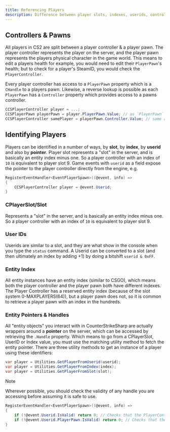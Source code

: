```yaml
---
title: Referencing Players
description: Difference between player slots, indexes, userids, controllers & pawns.
---
```


## Controllers & Pawns

All players in CS2 are split between a player controller & a player pawn. The player controller represents the player on the server, and the player pawn represents the players physical character in the game world. This means to edit a players health for example, you would need to edit their `PlayerPawn`'s health; but to check for a player's SteamID, you would check the `PlayerController`.

Every player controller has access to a `PlayerPawn` property which is a `CHandle` to a players pawn. Likewise, a reverse lookup is possible as each `PlayerPawn` has a `Controller` property which provides access to a pawns controller.

```csharp
CCSPlayerController player = ...;
CCSPlayerPawn playerPawn = player.PlayerPawn.Value; // as `PlayerPawn` is a `CHandle`, to fetch its underlying value we must get the `.Value` property
CCSPlayerController samePlayer = playerPawn.Controller.Value; // same as above.
```

## Identifying Players

Players can be identified in a number of ways, by __slot__, by __index__, by __userid__ and also by __pointer__. Player slot represents a "slot" in the server, and is basically an entity index minus one. So a player controller with an index of `10` is equivalent to player slot 9. Game events with `userid` as a field expose the pointer to the player controller directly from the engine, e.g.

```csharp
RegisterEventHandler<EventPlayerSpawn>((@event, info) =>
{
    CCSPlayerController player = @event.Userid;
}
```

### CPlayerSlot/Slot
Represents a "slot" in the server, and is basically an entity index minus one. So a player controller with an index of `10` is equivalent to player slot 9.

### User IDs
Userids are similar to a slot, and they are what show in the console when you type the `status` command. A Userid can be converted to a slot (and then ultimately an index by adding +1) by doing a bitshift `userid & 0xFF`.

### Entity Index
All entity instances have an entity index (similar to CSGO), which means both the player controller and the player pawn both have different indexes. The Player Controller has a reserved entity index (because of the slot system 0-MAXPLAYERS(64)), but a player pawn does not, so it is common to retrieve a player pawn with an index in the hundreds.

### Entity Pointers & Handles
All "entity objects" you interact with in CounterStrikeSharp are actually wrappers around a __pointer__ on the server, which can be accessed by retrieving the `.Handle` property. Which means to go from a CPlayerSlot, UserID or Index value, you must use the matching utility method to fetch the entity pointer. There are three utility methods to get an instance of a player using these identifiers:

```csharp
var player = Utilities.GetPlayerFromUserid(userid);
var player = Utilities.GetPlayerFromIndex(index);
var player = Utilities.GetPlayerFromSlot(slot);
```

> [!NOTE]
> Wherever possible, you should check the validity of any handle you are accessing before assuming it is safe to use. 
> ```csharp
> RegisterEventHandler<EventPlayerSpawn>((@event, info) =>
> {
>     if (!@event.Userid.IsValid) return 0; // Checks that the PlayerController is valid
>     if (!@event.Userid.PlayerPawn.IsValid) return 0; // Checks that the value of the CHandle is pointing to a valid PlayerPawn.
> }
> ```
